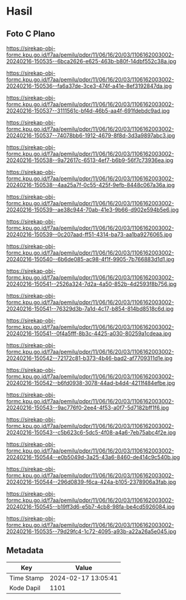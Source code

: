# Hasil

## Foto C Plano

https://sirekap-obj-formc.kpu.go.id/f7aa/pemilu/pdpr/11/06/16/20/03/1106162003002-20240216-150535--6bca2626-e625-463b-b80f-14dbf552c38a.jpg

https://sirekap-obj-formc.kpu.go.id/f7aa/pemilu/pdpr/11/06/16/20/03/1106162003002-20240216-150536--fa6a37de-3ce3-474f-a41e-8ef3192847da.jpg

https://sirekap-obj-formc.kpu.go.id/f7aa/pemilu/pdpr/11/06/16/20/03/1106162003002-20240216-150537--3111561c-bf4d-46b5-aa4f-691fdebdc9ad.jpg

https://sirekap-obj-formc.kpu.go.id/f7aa/pemilu/pdpr/11/06/16/20/03/1106162003002-20240216-150537--74078bb6-1912-4679-8f8d-3d3a9897abc3.jpg

https://sirekap-obj-formc.kpu.go.id/f7aa/pemilu/pdpr/11/06/16/20/03/1106162003002-20240216-150538--9a72617c-6513-4ef7-b6b9-56f7c73936ea.jpg

https://sirekap-obj-formc.kpu.go.id/f7aa/pemilu/pdpr/11/06/16/20/03/1106162003002-20240216-150538--4aa25a7f-0c55-425f-9efb-8448c067a36a.jpg

https://sirekap-obj-formc.kpu.go.id/f7aa/pemilu/pdpr/11/06/16/20/03/1106162003002-20240216-150539--ae38c944-70ab-41e3-9b66-d902e594b5e6.jpg

https://sirekap-obj-formc.kpu.go.id/f7aa/pemilu/pdpr/11/06/16/20/03/1106162003002-20240216-150539--0c207aad-ff51-4314-ba73-aa1ba9276065.jpg

https://sirekap-obj-formc.kpu.go.id/f7aa/pemilu/pdpr/11/06/16/20/03/1106162003002-20240216-150540--6b6de085-ac98-4f1f-9905-7b766883d1d1.jpg

https://sirekap-obj-formc.kpu.go.id/f7aa/pemilu/pdpr/11/06/16/20/03/1106162003002-20240216-150541--2526a324-7d2a-4a50-852b-4d2593f8b756.jpg

https://sirekap-obj-formc.kpu.go.id/f7aa/pemilu/pdpr/11/06/16/20/03/1106162003002-20240216-150541--76329d3b-7a1d-4c17-b854-814bd8518c6d.jpg

https://sirekap-obj-formc.kpu.go.id/f7aa/pemilu/pdpr/11/06/16/20/03/1106162003002-20240216-150541--0f4a5fff-8b3c-4425-a030-80259a1cdeaa.jpg

https://sirekap-obj-formc.kpu.go.id/f7aa/pemilu/pdpr/11/06/16/20/03/1106162003002-20240216-150542--72172c81-b373-4b46-bad2-af7709311d1e.jpg

https://sirekap-obj-formc.kpu.go.id/f7aa/pemilu/pdpr/11/06/16/20/03/1106162003002-20240216-150542--b6fd0938-3078-44ad-b4d4-4211f484efbe.jpg

https://sirekap-obj-formc.kpu.go.id/f7aa/pemilu/pdpr/11/06/16/20/03/1106162003002-20240216-150543--9ac776f0-2ee4-4f53-a0f7-5d7182bff1f6.jpg

https://sirekap-obj-formc.kpu.go.id/f7aa/pemilu/pdpr/11/06/16/20/03/1106162003002-20240216-150543--c5b623c6-5dc5-4f08-a4a6-7eb75abc4f2e.jpg

https://sirekap-obj-formc.kpu.go.id/f7aa/pemilu/pdpr/11/06/16/20/03/1106162003002-20240216-150544--e0b5049d-3a25-43a6-8460-de414c9c540b.jpg

https://sirekap-obj-formc.kpu.go.id/f7aa/pemilu/pdpr/11/06/16/20/03/1106162003002-20240216-150544--296d0839-f6ca-424a-b105-2378906a3fab.jpg

https://sirekap-obj-formc.kpu.go.id/f7aa/pemilu/pdpr/11/06/16/20/03/1106162003002-20240216-150545--b19ff3d6-e5b7-4cb8-98fa-be4cd5926084.jpg

https://sirekap-obj-formc.kpu.go.id/f7aa/pemilu/pdpr/11/06/16/20/03/1106162003002-20240216-150535--79d29fc4-1c72-4095-a93b-a22a26a5e045.jpg


## Metadata

| Key        | Value               |
| ---------- | ------------------- |
| Time Stamp | 2024-02-17 13:05:41 |
| Kode Dapil | 1101                |




